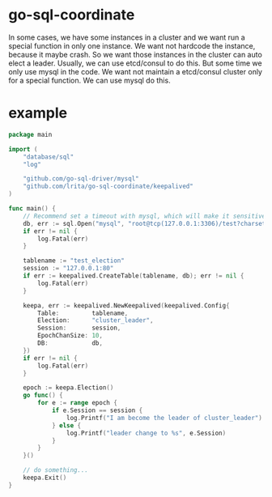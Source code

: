 # go-sql-coordinate
In some cases, we have some instances in a cluster and we want run a special function
in only one instance. We want not hardcode the instance, because it maybe crash. So we
want those instances in the cluster can auto elect a leader. Usually, we can use etcd/consul
to do this. But some time we only use mysql in the code. We want not maintain a etcd/consul
cluster only for a special function. We can use mysql do this.

# example
```go
package main

import (
    "database/sql"
    "log"

    "github.com/go-sql-driver/mysql"
    "github.com/lrita/go-sql-coordinate/keepalived"
)

func main() {
    // Recommend set a timeout with mysql, which will make it sensitive when network broken down.
    db, err := sql.Open("mysql", "root@tcp(127.0.0.1:3306)/test?charset=utf8&parseTime=True&loc=Local&timeout=1s&writeTimeout=3s&readTimeout=3s")
    if err != nil {
        log.Fatal(err)
    }

    tablename := "test_election"
    session := "127.0.0.1:80"
    if err := keepalived.CreateTable(tablename, db); err != nil {
        log.Fatal(err)
    }

    keepa, err := keepalived.NewKeepalived(keepalived.Config{
        Table:         tablename,
        Election:      "cluster_leader",
        Session:       session,
        EpochChanSize: 10,
        DB:            db,
    })
    if err != nil {
        log.Fatal(err)
    }

    epoch := keepa.Election()
    go func() {
        for e := range epoch {
            if e.Session == session {
                log.Printf("I am become the leader of cluster_leader")
            } else {
                log.Printf("leader change to %s", e.Session)
            }
        }
    }()

    // do something...
    keepa.Exit()
}
```
